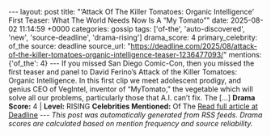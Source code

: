 --- layout: post title: "‘Attack Of The Killer Tomatoes: Organic Intelligence’ First Teaser: What The World Needs Now Is A “My Tomato”" date: 2025-08-02 11:14:59 +0000 categories: gossip tags: ['of-the', 'auto-discovered', 'new', 'source-deadline', 'drama-rising'] drama_score: 4 primary_celebrity: of_the source: deadline source_url: "https://deadline.com/2025/08/attack-of-the-killer-tomatoes-organic-intelligence-teaser-1236477093/" mentions: {'of_the': 4} --- If you missed San Diego Comic-Con, then you missed the first teaser and panel to David Ferino’s Attack of the Killer Tomatoes: Organic Intelligence. In this first clip we meet adolescent prodigy, and genius CEO of VegIntel, inventor of “MyTomato,” the vegetable which will solve all our problems, particularly those that A.I. can’t fix. The […] **Drama Score:** 4 | **Level:** RISING **Celebrities Mentioned:** Of The [Read full article at Deadline](https://deadline.com/2025/08/attack-of-the-killer-tomatoes-organic-intelligence-teaser-1236477093/) --- *This post was automatically generated from RSS feeds. Drama scores are calculated based on mention frequency and source reliability.*